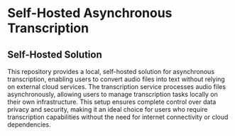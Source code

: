 # Self-Hosted Asynchronous Transcription

## Self-Hosted Solution
This repository provides a local, self-hosted solution for asynchronous transcription, enabling users to convert audio files into text without relying on external cloud services. The transcription service processes audio files asynchronously, allowing users to manage transcription tasks locally on their own infrastructure. This setup ensures complete control over data privacy and security, making it an ideal choice for users who require transcription capabilities without the need for internet connectivity or cloud dependencies.
